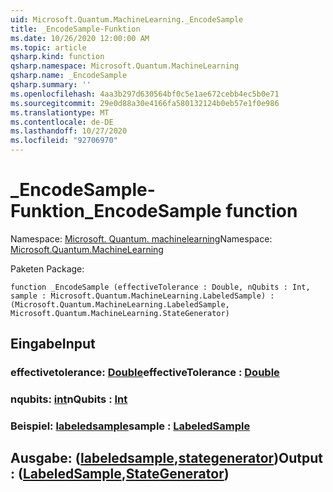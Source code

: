 ```yaml
---
uid: Microsoft.Quantum.MachineLearning._EncodeSample
title: _EncodeSample-Funktion
ms.date: 10/26/2020 12:00:00 AM
ms.topic: article
qsharp.kind: function
qsharp.namespace: Microsoft.Quantum.MachineLearning
qsharp.name: _EncodeSample
qsharp.summary: ''
ms.openlocfilehash: 4aa3b297d630564bf0c5e1ae672cebb4ec5b0e71
ms.sourcegitcommit: 29e0d88a30e4166fa580132124b0eb57e1f0e986
ms.translationtype: MT
ms.contentlocale: de-DE
ms.lasthandoff: 10/27/2020
ms.locfileid: "92706970"
---
```

# <a name="_encodesample-function"></a><span data-ttu-id="f754b-102">_EncodeSample-Funktion</span><span class="sxs-lookup"><span data-stu-id="f754b-102">_EncodeSample function</span></span>

<span data-ttu-id="f754b-103">Namespace: [Microsoft. Quantum. machinelearning](xref:Microsoft.Quantum.MachineLearning)</span><span class="sxs-lookup"><span data-stu-id="f754b-103">Namespace: [Microsoft.Quantum.MachineLearning](xref:Microsoft.Quantum.MachineLearning)</span></span>

<span data-ttu-id="f754b-104">Paketen [](https://nuget.org/packages/)</span><span class="sxs-lookup"><span data-stu-id="f754b-104">Package: [](https://nuget.org/packages/)</span></span>




```qsharp
function _EncodeSample (effectiveTolerance : Double, nQubits : Int, sample : Microsoft.Quantum.MachineLearning.LabeledSample) : (Microsoft.Quantum.MachineLearning.LabeledSample, Microsoft.Quantum.MachineLearning.StateGenerator)
```


## <a name="input"></a><span data-ttu-id="f754b-105">Eingabe</span><span class="sxs-lookup"><span data-stu-id="f754b-105">Input</span></span>

### <a name="effectivetolerance--double"></a><span data-ttu-id="f754b-106">effectivetolerance: [Double](xref:microsoft.quantum.lang-ref.double)</span><span class="sxs-lookup"><span data-stu-id="f754b-106">effectiveTolerance : [Double](xref:microsoft.quantum.lang-ref.double)</span></span>




### <a name="nqubits--int"></a><span data-ttu-id="f754b-107">nqubits: [int](xref:microsoft.quantum.lang-ref.int)</span><span class="sxs-lookup"><span data-stu-id="f754b-107">nQubits : [Int](xref:microsoft.quantum.lang-ref.int)</span></span>




### <a name="sample--labeledsample"></a><span data-ttu-id="f754b-108">Beispiel: [labeledsample](xref:Microsoft.Quantum.MachineLearning.LabeledSample)</span><span class="sxs-lookup"><span data-stu-id="f754b-108">sample : [LabeledSample](xref:Microsoft.Quantum.MachineLearning.LabeledSample)</span></span>





## <a name="output--labeledsamplestategenerator"></a><span data-ttu-id="f754b-109">Ausgabe: ([labeledsample](xref:Microsoft.Quantum.MachineLearning.LabeledSample),[stategenerator](xref:Microsoft.Quantum.MachineLearning.StateGenerator))</span><span class="sxs-lookup"><span data-stu-id="f754b-109">Output : ([LabeledSample](xref:Microsoft.Quantum.MachineLearning.LabeledSample),[StateGenerator](xref:Microsoft.Quantum.MachineLearning.StateGenerator))</span></span>

